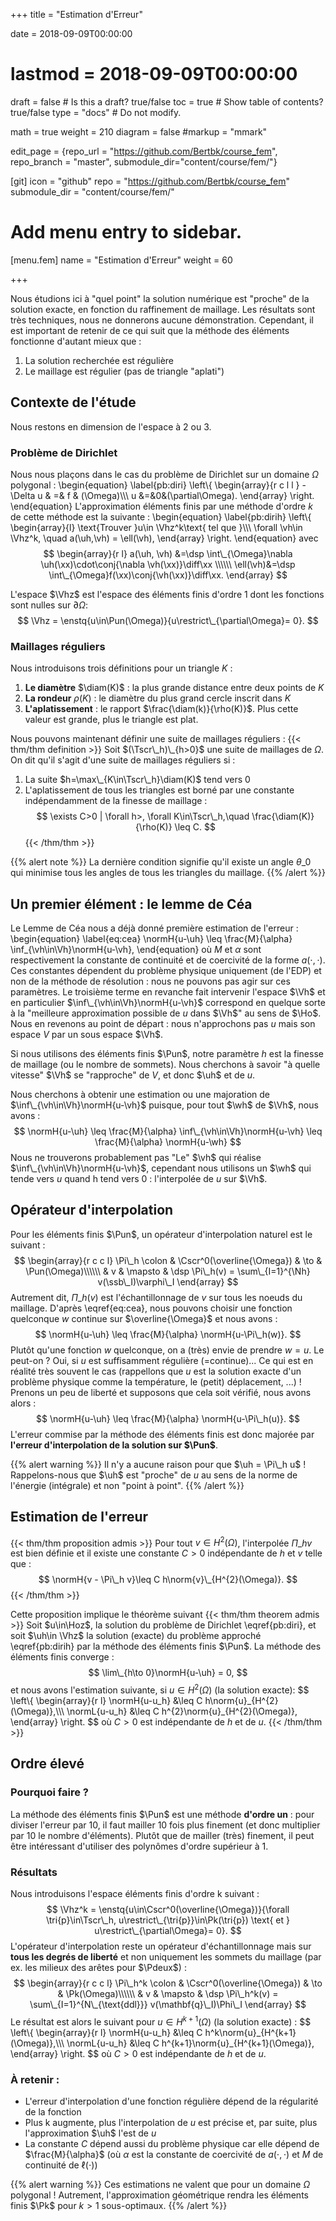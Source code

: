 +++
title = "Estimation d'Erreur"

date = 2018-09-09T00:00:00
# lastmod = 2018-09-09T00:00:00

draft = false  # Is this a draft? true/false
toc = true  # Show table of contents? true/false
type = "docs"  # Do not modify.

math = true
weight = 210
diagram = false
#markup = "mmark"

edit_page = {repo_url = "https://github.com/Bertbk/course_fem", repo_branch = "master", submodule_dir="content/course/fem/"}

[git]
  icon = "github"
  repo = "https://github.com/Bertbk/course_fem"
  submodule_dir = "content/course/fem/"


# Add menu entry to sidebar.
[menu.fem]
  name = "Estimation d'Erreur"
  weight = 60

+++
$\newcommand{\Cb}{\mathbb{C}}$
$\newcommand{\Nb}{\mathbb{N}}$
$\newcommand{\Pb}{\mathbb{P}}$
$\newcommand{\Qb}{\mathbb{Q}}$
$\newcommand{\Rb}{\mathbb{R}}$
$\newcommand{\PS}[2]{\left(#1,#2\right)}$
$\newcommand{\PSV}[2]{\PS{#1}{#2}\_V}$
$\newcommand{\PSL}[2]{\PS{#1}{#2}\_{L^2(\Omega)}}$
$\newcommand{\PSH}[2]{\PS{#1}{#2}\_{H^1(\Omega)}}$
$\newcommand{\norm}[1]{\left\\|#1\right\\|}$
$\newcommand{\normV}[1]{\left\\|#1\right\\|\_{V}}$
$\newcommand{\normH}[1]{\left\\|#1\right\\|\_{H^1(\Omega)}}$
$\newcommand{\normL}[1]{\left\\|#1\right\\|\_{L^2(\Omega)}}$
$\newcommand{\abs}[1]{\left|#1\right|}$
$\newcommand{\ee}{\mathbf{e}}$
$\newcommand{\nn}{\mathbf{n}}$
$\newcommand{\qq}{\mathbf{q}}$
$\newcommand{\ssb}{\mathbf{s}}$
$\newcommand{\xx}{\mathbf{x}}$
$\newcommand{\yy}{\mathbf{y}}$
$\newcommand{\zz}{\mathbf{z}}$
$\newcommand{\Ccal}{\mathcal{C}}$
$\newcommand{\Ascr}{\mathscr{A}}$
$\newcommand{\Cscr}{\mathscr{C}}$
$\newcommand{\Dscr}{\mathscr{D}}$
$\newcommand{\Sscr}{\mathscr{S}}$
$\newcommand{\Tscr}{\mathscr{T}}$
$\newcommand{\omegai}{\omega\_i}$
$\newcommand{\dsp}{\displaystyle}$
$\newcommand{\diff}{{\rm d}}$
$\newcommand{\conj}[1]{\overline{#1}}$
$\newcommand{\dn}{\partial_\nn}$
$\newcommand{\card}{\mathrm{card}}$
$\newcommand{\supp}{\mathrm{supp}}$
$\newcommand{\diam}{\mathrm{diam}}$
$\newcommand{\restrict}{\mathclose{}|\mathopen{}}$
$\newcommand{\enstq}[2]{\left\\{#1 \mathrel{}\middle|\mathrel{}#2\right\\}}$
$\newcommand{\Image}{\mathrm{Im}}$
$\newcommand{\Ker}{\mathrm{Ker}}$
$\newcommand{\dxi}{\partial\_{x\_i}}$
$\newcommand{\di}{\partial\_{i}}$
$\newcommand{\dj}{\partial\_{j}}$
$\newcommand{\dxj}{\partial x\_{j}}$
$\newcommand{\Ho}{H^1(\Omega)}$
$\newcommand{\Lo}{L^2(\Omega)}$
$\newcommand{\Cinfc}{\Cscr^{\infty}\_c}$
$\newcommand{\CinfcO}{\Cinfc(\Omega)}$
$\newcommand{\hme}[1]{#1_h}$
$\newcommand{\vh}{v\_h}$
$\newcommand{\wh}{w\_h}$
$\newcommand{\Vh}{V\_h}$
$\newcommand{\uh}{u\_h}$
$\newcommand{\Nh}{N\_h}$
$\newcommand{\mphi}[1]{\varphi\_{#1}}$
$\newcommand{\ui}{u\_i}$
$\newcommand{\uj}{u\_j}$
$\newcommand{\Sscrh}{\hme{\Sscr}}$
$\newcommand{\deltaij}{\delta\_{i,j}}$
$\newcommand{\Kp}{K\_p}$
$\newcommand{\Kq}{K\_q}$
$\newcommand{\Kl}{K\_\ell}$
$\newcommand{\Pzero}{\Pb\_0}$
$\newcommand{\Pun}{\Pb\_1}$
$\newcommand{\Punw}{\Pun(\omega)}$
$\newcommand{\Pdeux}{\Pb\_2}$
$\newcommand{\Ptrois}{\Pb\_3}$
$\newcommand{\Pquatre}{\Pb\_4}$
$\newcommand{\Pk}{\Pb\_k}$
$\newcommand{\grandO}[1]{O\left(#1\right)}$
$\newcommand{\Cun}{\Cscr^1(\Omega)}$
$\newcommand{\Cunz}{\Cscr^1\_0(\Omega)}$
$\newcommand{\Cdeux}{\Cscr^2(\Omega)}$
$\newcommand{\Hoz}{H^1\_0(\Omega)}$
$\newcommand{\HoD}{H^1\_{0,\Gamma\_D}(\Omega)}$
$\newcommand{\Vhz}{V\_{h,0}}$
$\newcommand{\Hog}{H^1\_{g,D}}$
$\newcommand{\Kh}{\widehat{K}}$
$\newcommand{\qh}{\widehat{\qq}}$
$\newcommand{\sh}{\widehat{\ssb}}$
$\newcommand{\phih}{\widehat{\phi}}$
$\newcommand{\varphih}{\widehat{\varphi}}$
$\newcommand{\psih}{\widehat{\psi}}$
$\newcommand{\TK}{T^K}$
$\newcommand{\varphiK}{\varphi^K}$
$\newcommand{\ug}{u\_g}$
$\newcommand{\ut}{u\_t}$
$\newcommand{\tri}[1]{K\_{#1}}$



Nous étudions ici à "quel point" la solution numérique est "proche" de la solution exacte, en fonction du raffinement de maillage. Les résultats sont très techniques, nous ne donnerons aucune démonstration. Cependant, il est important de retenir de ce qui suit que la méthode des éléments fonctionne d'autant mieux que :

1. La solution recherchée est régulière
2. Le maillage est régulier (pas de triangle "aplati")

## Contexte de l'étude

Nous restons en dimension de l'espace à 2 ou 3.

### Problème de Dirichlet

Nous nous plaçons dans le cas du problème de Dirichlet sur un domaine $\Omega$ polygonal :
\begin{equation}
\label{pb:diri}
\left\\{
  \begin{array}{r c l l }
    -\Delta u & =& f & (\Omega)\\\\\\
    u &=&0&(\partial\Omega).
  \end{array}
\right.
\end{equation}
L'approximation éléments finis par une méthode d'ordre $k$ de cette méthode est la suivante :
\begin{equation}
\label{pb:dirih}
  \left\\{
    \begin{array}{l}
      \text{Trouver }u\in \Vhz^k\text{ tel que }\\\\\\
      \forall \vh\in \Vhz^k, \quad a(\uh,\vh) = \ell(\vh),
    \end{array}
  \right.
\end{equation}
avec
$$
\begin{array}{r l}
a(\uh, \vh) &=\dsp  \int\_{\Omega}\nabla \uh(\xx)\cdot\conj{\nabla \vh(\xx)}\diff\xx \\\\\\
\ell(\vh)&=\dsp \int\_{\Omega}f(\xx)\conj{\vh(\xx)}\diff\xx.
\end{array}
$$

L'espace $\Vhz$ est l'espace des éléments finis d'ordre 1 dont les fonctions sont nulles sur $\partial\Omega$:
$$
\Vhz = \enstq{u\in\Pun(\Omega)}{u\restrict\_{\partial\Omega}= 0}.
$$

### Maillages réguliers

Nous introduisons trois définitions pour un triangle $K$ :

1. **Le diamètre** $\diam(K)$ : la plus grande distance entre deux points de $K$
2. **La rondeur** $\rho(K)$  : le diamètre du plus grand cercle inscrit dans $K$
3. **L'aplatissement** : le rapport $\frac{\diam(k)}{\rho(K)}$. Plus cette valeur est grande, plus le triangle est plat.


Nous pouvons maintenant définir une suite de maillages réguliers :
{{< thm/thm definition >}}
Soit $(\Tscr\_h)\_{h>0}$ une suite de maillages de $\Omega$. On dit qu'il s'agit d'une suite de maillages réguliers si :

1. La suite $h=\max\_{K\in\Tscr\_h}\diam(K)$ tend vers $0$
2. L'aplatissement de tous les triangles est borné par une constante indépendamment de la finesse de maillage :
  $$
  \exists C>0 | \forall h>, \forall K\in\Tscr\_h,\quad    \frac{\diam(K)}{\rho(K)} \leq C.
  $$
{{< /thm/thm >}}

{{% alert note %}}
La dernière condition signifie qu'il existe un angle $\theta\_0$ qui minimise tous les angles de tous les triangles du maillage.
{{% /alert %}}


## Un premier élément : le lemme de Céa

Le Lemme de Céa nous a déjà donné première estimation de l'erreur :
\begin{equation}
\label{eq:cea}
\normH{u-\uh} \leq \frac{M}{\alpha} \inf\_{\vh\in\Vh}\normH{u-\vh},
\end{equation}
où $M$ et $\alpha$ sont respectivement la constante de continuité et de coercivité de la forme $a(\cdot,\cdot)$. Ces constantes dépendent du problème physique uniquement (de l'EDP) et non de la méthode de résolution : nous ne pouvons pas agir sur ces paramètres. Le troisième terme en revanche fait intervenir l'espace $\Vh$ et en particulier $\inf\_{\vh\in\Vh}\normH{u-\vh}$ correspond en quelque sorte à la "meilleure approximation possible de $u$ dans $\Vh$" au sens de $\Ho$. Nous en revenons au point de départ : nous n'approchons pas $u$ mais son espace $V$ par un sous espace $\Vh$. 

Si nous utilisons des éléments finis $\Pun$, notre paramètre $h$ est la finesse de maillage (ou le nombre de sommets). Nous cherchons à savoir "à quelle vitesse" $\Vh$ se "rapproche" de $V$, et donc $\uh$ et de $u$.

Nous cherchons à obtenir une estimation ou une majoration de $\inf\_{\vh\in\Vh}\normH{u-\vh}$ puisque, pour tout $\wh$ de $\Vh$, nous avons :
$$
\normH{u-\uh} \leq \frac{M}{\alpha} \inf\_{\vh\in\Vh}\normH{u-\vh} \leq \frac{M}{\alpha} \normH{u-\wh}
$$
Nous ne trouverons probablement pas "Le" $\vh$ qui réalise $\inf\_{\vh\in\Vh}\normH{u-\vh}$, cependant nous utilisons un $\wh$ qui tende vers $u$ quand h tend vers 0 : l'interpolée de $u$ sur $\Vh$.

## Opérateur d'interpolation

Pour les éléments finis $\Pun$, un opérateur d'interpolation naturel est le suivant :
$$
\begin{array}{r c c l}
  \Pi\_h \colon  & \Cscr^0(\overline{\Omega}) & \to & \Pun(\Omega)\\\\\\
                & v & \mapsto & \dsp \Pi\_h(v) = \sum\_{I=1}^{\Nh} v(\ssb\_I)\varphi\_I
\end{array}
$$
Autrement dit, $\Pi\_h(v)$ est l'échantillonnage de $v$ sur tous les noeuds du maillage. D'après \eqref{eq:cea}, nous pouvons choisir une fonction quelconque $w$ continue sur $\overline{\Omega}$ et nous avons :
$$
\normH{u-\uh} \leq \frac{M}{\alpha} \normH{u-\Pi\_h(w)}.
$$
Plutôt qu'une fonction $w$ quelconque, on a (très) envie de prendre $w=u$. Le peut-on ? Oui, si $u$ est suffisamment régulière (=continue)... Ce qui est en réalité très souvent le cas (rappellons que $u$ est la solution exacte d'un problème physique comme la température, le (petit) déplacement, ...) ! Prenons un peu de liberté et supposons que cela soit vérifié, nous avons alors :
$$
\normH{u-\uh} \leq \frac{M}{\alpha} \normH{u-\Pi\_h(u)}.
$$
L'erreur commise par la méthode des éléments finis est donc majorée par **l'erreur d'interpolation de la solution sur $\Pun$**.

{{% alert warning %}}
Il n'y a aucune raison pour que $\uh = \Pi\_h u$ ! Rappelons-nous que $\uh$ est "proche" de $u$ au sens de la norme de l'énergie (intégrale) et non "point à point".
{{% /alert %}}

<!-- On s'intéresse maintenant à $\normH{u-\Pi\_h(u)}^2$ qui a le bon goût de pouvoir se décomposer triangle par triangle :
$$
\normH{u-\Pi\_h(u)}^2 = \int\_{\Omega}\abs{u-\Pi\_h(u)}^2 = \sum\_{p=1}^{N\_t}\int\_{\tri{p}}\abs{u-\Pi\_h(u)}^2
$$ -->

<!-- La stratégie consiste à construire un opérateur d'interpolation $\Pi\_h$ dont on peut majorer la distance à une fonction $v\in V$ donnée. Localement, sur un triangle $K$ de sommet $\{\ssb^K\_1,\ssb^K\_2,\ssb^K\_3\}$, nous pouvons construire cet opérateur :
$$
\begin{array}{r c c l}
  \Pi\_h \colon  & \Cscr^0(K) & \to & \Pun(K)\\\\\\
                & v & \mapsto & \dsp \Pi\_h^K(v) = \sum\_{j=1}^3 v(\ssb\_j^K)\varphi\_j^K
\end{array}
$$ -->








## Estimation de l'erreur


{{< thm/thm proposition admis >}}
Pour tout $v\in H^{2}(\Omega)$, l'interpolée $\Pi\_hv$ est bien définie et il existe une constante $C>0$ indépendante de $h$ et $v$ telle que :
$$
  \normH{v - \Pi\_h v}\leq C h\norm{v}\_{H^{2}(\Omega)}.
$$
{{< /thm/thm >}}

Cette proposition implique le théorème suivant
{{< thm/thm theorem admis >}}
Soit $u\in\Hoz$, la solution du problème de Dirichlet \eqref{pb:diri}, et soit $\uh\in \Vhz$ la solution (exacte) du problème approché \eqref{pb:dirih} par la méthode des éléments finis $\Pun$. La méthode des éléments finis converge :
$$
  \lim\_{h\to 0}\normH{u-\uh} = 0,
$$
et nous avons l'estimation suivante, si $u\in H^2(\Omega)$ (la solution exacte):
$$
\left\\{
\begin{array}{r l}
  \normH{u-u\_h} &\leq C h\norm{u}\_{H^{2}(\Omega)},\\\\\\
  \normL{u-u\_h} &\leq C h^{2}\norm{u}\_{H^{2}(\Omega)},
\end{array}
\right.
$$
où $C>0$ est indépendante de $h$ et de $u$. 
{{< /thm/thm >}}



## Ordre élevé 

### Pourquoi faire ?

La méthode des éléments finis $\Pun$ est une méthode **d'ordre un** : pour diviser l'erreur par 10, il faut mailler 10 fois plus finement (et donc multiplier par 10 le nombre d'éléments). Plutôt que de mailler (très) finement, il peut être intéressant d'utiliser des polynômes d'ordre supérieur à 1.

### Résultats

Nous introduisons l'espace éléments finis d'ordre k suivant :
$$
\Vhz^k = \enstq{u\in\Cscr^0(\overline{\Omega})}{\forall \tri{p}\in\Tscr\_h, u\restrict\_{\tri{p}}\in\Pk(\tri{p}) \text{ et } u\restrict\_{\partial\Omega}= 0}.
$$
L'opérateur d'interpolation reste un opérateur d'échantillonnage mais sur **tous les degrés de liberté** et non uniquement les sommets du maillage (par ex. les milieux des arêtes pour $\Pdeux$) :
$$
\begin{array}{r c c l}
  \Pi\_h^k \colon  & \Cscr^0(\overline{\Omega}) & \to & \Pk(\Omega)\\\\\\
                & v & \mapsto & \dsp \Pi\_h^k(v) = \sum\_{I=1}^{N\_{\text{ddl}}} v(\mathbf{q}\_I)\Phi\_I
\end{array}
$$
Le résultat est alors le suivant pour $u\in H^{k+1}(\Omega)$ (la solution exacte) :
$$
\left\\{
  \begin{array}{r l}
  \normH{u-u\_h} &\leq C h^k\norm{u}\_{H^{k+1}(\Omega)},\\\\\\
  \normL{u-u\_h} &\leq C h^{k+1}\norm{u}\_{H^{k+1}(\Omega)},
  \end{array}
  \right.
$$
où $C>0$ est indépendante de $h$ et de $u$. 

### À retenir :

- L'erreur d'interpolation d'une fonction régulière dépend de la régularité de la fonction
- Plus k augmente, plus l'interpolation de $u$ est précise et, par suite, plus l'approximation $\uh$ l'est de $u$
- La constante $C$ dépend aussi du problème physique car elle dépend de $\frac{M}{\alpha}$ (où $\alpha$ est la constante de coercivité de $a(\cdot,\cdot)$ et $M$ de continuité de $\ell(\cdot)$)

{{% alert warning %}}
Ces estimations ne valent que pour un domaine $\Omega$ polygonal ! Autrement, l'approximation géométrique rendra les éléments finis $\Pk$ pour $k>1$ sous-optimaux.
{{% /alert %}}
